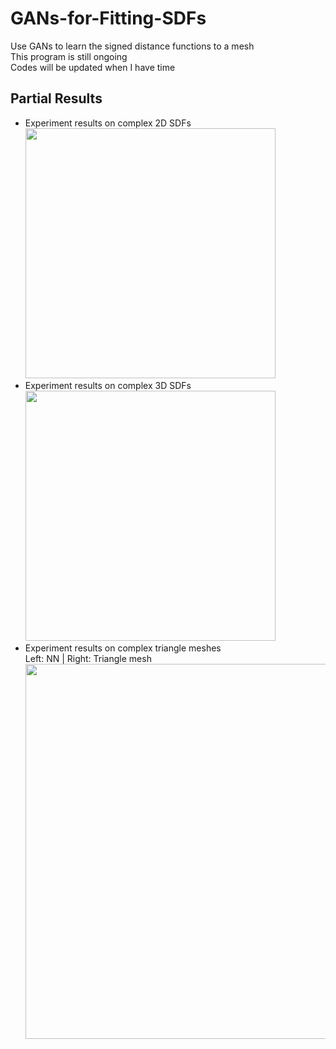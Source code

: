 # GANs-for-Fitting-SDFs
Use GANs to learn the signed distance functions to a mesh  
This program is still ongoing  
Codes will be updated when I have time  

## Partial Results
* Experiment results on complex 2D SDFs  
  <img src="https://drive.google.com/uc?id=1En2tma6DtJwEwg8zJxDGYAP2w4oTmooy" width="400">    
* Experiment results on complex 3D SDFs  
  <img src="https://drive.google.com/uc?id=1aIreX3zh-Noe1puW-EYQBaXPqQ6Tp0HK" width="400"> 
* Experiment results on complex triangle meshes  
  Left: NN | Right: Triangle mesh  
  <img src="https://drive.google.com/uc?id=1LSH8YU8u4BhsP7nwusLd4_-RyIakGW6A" width="600"> 
